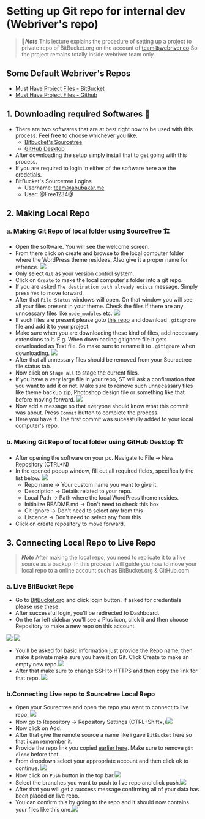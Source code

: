 # Setting up Git repo for internal dev (Webriver's repo)

> 📝***Note*** This lecture explains the procedure of setting up a project to private repo of BitBucket.org on the account of team@webriver.co
> So the project remains totally inside webriver team only.

## Some Default Webriver's Repos

- [Must Have Project Files - BitBucket](https://bitbucket.org/abubakarteam/must-have-project-files-webriver/src/master/)
- [Must Have Project Files - Github](https://github.com/webriverteam/Must-Have-Project-Files)

## 1. Downloading required Softwares 🚧

- There are two softwares that are at best right now to be used with this process. Feel free to choose whichever you like.
  - [Bitbucket's Sourcetree](https://sourcetreeapp.com/)
  - [GitHub Desktop](https://desktop.github.com/)
- After downloading the setup simply install that to get going with this process.
- If you are required to login in either of the software here are the credetials.
- <span id="bb-login-credentials"></span>BitBucket's Sourcetree Logins
  - Username: team@abubakar.me
  - User: @Free1234@

## 2. Making Local Repo

### a. Making Git Repo of local folder using SourceTree 🏗

- Open the software. You will see the welcome screen.
- From there click on create and browse to the local computer folder where the WordPress theme residees. Also give it a proper name for refrence. ![](2020-02-27-11-28-50.png)
- Only select `Git` as your version control system.
- Click on `Create` to make the local computer's folder into a git repo.
- If you are asked `The destination path already exists` message. Simply press `Yes` to move forward.
- After that `File Status` windows will open. On that window you will see all your files present in your theme. Check the files if there are any unncessary files like `node_modules` etc. ![](2020-02-27-11-42-13.png)
- If such files are present please goto [this repo](https://bitbucket.org/abubakarteam/must-have-project-files-webriver/src/master/) and download `.gitignore` file and add it to your project.
- Make sure when you are downloading these kind of files, add necessary extensions to it. E.g. When downloading gitignore file it gets downloaded as Text file. So make sure to rename it to `.gitignore` when downloading. ![](2020-02-27-12-03-52.png)
- After that all unnessary files should be removed from your Sourcetree file status tab.
- Now click on `Stage all` to stage the current files.
- If you have a very large file in your repo, ST will ask a confirmation that you want to add it or not. Make sure to remove such unnecassary files like theme backup zip, Photoshop design file or something like that before moving forward. ![](2020-02-27-12-08-49.png)
- Now add a message so that everyone should know what this commit was about. Press `Commit` button to complete the process.
- Here you have it. The first commit was sucessfully added to your local computer's repo.

### b. Making Git Repo of local folder using GitHub Desktop 🏗

- After opening the software on your pc. Navigate to File -> New Repository (CTRL+N)
- In the opened popup window, fill out all required fields, specifically the list below. ![](2020-02-27-12-22-53.png)
  - Repo name &#8594; Your custom name you want to give it.
  - Description &#8594; Details related to your repo.
  - Local Path &#8594; Path where the local WordPress theme resides.
  - Initialize README.md &#8594; Don't need to check this box
  - Git Ignore &#8594; Don't need to select any from this
  - Liscence &#8594; Don't need to select any from this
- Click on create repository to move forward.

## 3. Connecting Local Repo to Live Repo

> ***Note*** After making the local repo, you need to replicate it to a live source as a backup. In this process i will guide you how to move your local repo to a online account such as BitBucket.org & GitHub.com

### a. Live BitBucket Repo

- Go to [BitBucket.org](https://bitbucket.org/) and click login button. If asked for credentials please [use these](#bb-login-credentials).
- After successful login, you'll be redirected to Dashboard.
- On the far left sidebar you'll see a Plus icon, click it and then choose Repository to make a new repo on this account.

![](2020-02-27-13-09-21.png) ![](2020-02-27-13-09-51.png)
- You'll be asked for basic information just provide the Repo name, then make it private make sure you have it on Git. Click Create to make an empty new repo.![](2020-02-27-13-12-31.png)
- <span id="bb-repo-codecopy"></span>After that make sure to change SSH to HTTPS and then copy the link for that repo. ![](2020-02-27-13-13-43.png)

### b.Connecting Live repo to Sourcetree Local Repo

- Open your Sourectree and open the repo you want to connect to live repo. ![](2020-02-27-13-22-24.png)
- Now go to Repository &rightarrow; Repository Settings (CTRL+Shift+,)![](2020-02-27-13-26-43.png)
- Now click on Add.
- After that give the remote source a name like i gave `BitBucket` here so that i can remember it.
- Provide the repo link you copied [earlier here](#bb-repo-codecopy). Make sure to remove `git clone` before that.
- From dropdown select your appropriate account and then click ok to continue. ![](2020-02-27-13-29-35.png)
- Now click on `Push` button in the top bar.![](2020-02-27-13-41-11.png)
- Select the branches you want to push to live repo and click push.![](2020-02-27-13-41-31.png)
- After that you will get a success message confirming all of your data has been placed on live repo.
- You can confirm this by going to the repo and it should now contains your files like this one.![](2020-02-27-23-50-34.png)
